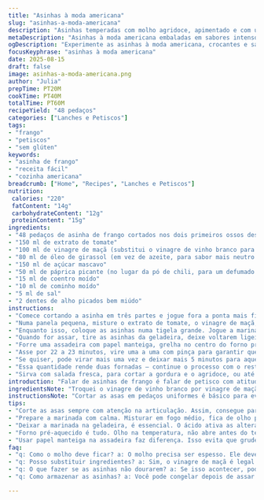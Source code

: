 ```yaml
---
title: "Asinhas à moda americana"
slug: "asinhas-a-moda-americana"
description: "Asinhas temperadas com molho agridoce, apimentado e com um toque de especiarias, assadas até ficarem douradas e crocantes. Sem glúten, lactose ou ovos, ideais para quem busca sabores intensos e preparo prático. A marinada caseira é o segredo, trazendo sabor de tomate com vinagre de maçã, açúcar mascavo e pimenta defumada. Um petisco – ou prato principal – que desperta o olfato já na cozinha."
metaDescription: "Asinhas à moda americana embaladas em sabores intensos, uma receita perfeita para quem aprecia petiscos crocantes e saborosos."
ogDescription: "Experimente as asinhas à moda americana, crocantes e saborosas, o petisco ideal para qualquer reunião em casa."
focusKeyphrase: "asinhas à moda americana"
date: 2025-08-15
draft: false
image: asinhas-a-moda-americana.png
author: "Julia"
prepTime: PT20M
cookTime: PT40M
totalTime: PT60M
recipeYield: "48 pedaços"
categories: ["Lanches e Petiscos"]
tags:
- "frango"
- "petiscos"
- "sem glúten"
keywords:
- "asinha de frango"
- "receita fácil"
- "cozinha americana"
breadcrumb: ["Home", "Recipes", "Lanches e Petiscos"]
nutrition: 
 calories: "220"
 fatContent: "14g"
 carbohydrateContent: "12g"
 proteinContent: "15g"
ingredients:
- "48 pedaços de asinha de frango cortados nos dois primeiros ossos descartando as pontas"
- "150 ml de extrato de tomate"
- "100 ml de vinagre de maçã (substitui o vinagre de vinho branco para acidez mais suave)"
- "80 ml de óleo de girassol (em vez de azeite, para sabor mais neutro e ponto de fumaça maior)"
- "150 ml de açúcar mascavo"
- "50 ml de páprica picante (no lugar da pó de chili, para um defumado mais direto)"
- "15 ml de coentro moído"
- "10 ml de cominho moído"
- "5 ml de sal"
- "2 dentes de alho picados bem miúdo"
instructions:
- "Comece cortando a asinha em três partes e jogue fora a ponta mais fina; a outra ponta e o meio são o que vai usar. Não pule essa etapa; ajuda na cocção uniforme e textura na hora de comer."
- "Numa panela pequena, misture o extrato de tomate, o vinagre de maçã, o óleo de girassol, o açúcar mascavo, páprica, coentro, cominho, alho e sal. Ligue o fogo em médio e mexa sempre até ferver e o açúcar derreter totalmente — leva cerca de 6 minutos. Você deve perceber que o molho engrossa um pouco e ficou brilhante, sinal de que os sabores já se juntaram bem."
- "Enquanto isso, coloque as asinhas numa tigela grande. Jogue a marinada sobre elas e misture com as mãos ou colher grande até que estejam todas cobertas. Aqui, não economize: o molho é onde mora o gosto. Cubra com filme plástico e leve à geladeira por pelo menos 10 horas — ideal é umas 12. Isso permite que o ácido e o açúcar façam o trabalho, amaciando e caramelizando o frango."
- "Quando for assar, tire as asinhas da geladeira, deixe voltarem ligeiramente à temperatura ambiente por uns 10 minutos, isso evita choque térmico e frango seco."
- "Forre uma assadeira com papel manteiga, grelha no centro do forno pré-aquecido a 175 ºC. Disponha as asinhas separadas, para não grudarem e poderem dourar por igual. Espalhe bem com folhas visíveis de tempero grudando em cada pedaço."
- "Asse por 22 a 23 minutos, vire uma a uma com pinça para garantir que todos os lados recebam calor direto. Mais uns 18 minutos e elas começam a estalar, com a pele levemente enrugada e coloração de caramelo profundo. Melhor não abrir o forno cedo, para não perder calor, mas use a visão e som de estalidos como seu termômetro."
- "Se quiser, pode virar mais uma vez e deixar mais 5 minutos para aquela crosta quase caramelizada que some rápido do prato."
- "Essa quantidade rende duas fornadas — continue o processo com o restante da marinada e congelar ou assar na hora, conforme necessidade."
- "Sirva com salada fresca, para cortar a gordura e o agridoce, ou até um molho ranch vegano para dar aquele contraste cremoso."
introduction: "Falar de asinhas de frango é falar de petisco com atitudes. Não aquelas misturadas na fritura de sempre, mas num jeito que peguei experimentando temperos até cansar. Molho espesso, quase pegajoso, com gosto de açúcar mascavo e vinagre que corta gostoso, deixando aquela marca única. A páprica picante entra no lugar certo da pimenta chili tradicional; achei mais a cara do encontro com o açúcar, ganha aquela defumação leve que lembra churrasco. O truque do corte nos ossos é clássico para o assar más facilitado, evita que uma ponta fique mole e outra seca, garante textura uniforme. Não é receita pra fazer correndo, marinada pede paciência, mas resultado vale o trampo. Serve tranquilamente como jantar ou reunião animada. Sem leite e glúten – para todo mundo poder pedir uma repetida."
ingredientsNote: "Troquei o vinagre de vinho branco por vinagre de maçã para ganhar acidez com menos agressividade; o óleo de girassol substitui o azeite que às vezes escurece rápido em fogo alto. Troquei chili em pó por páprica picante por que a páprica defumada traz uma complexidade que o chili mais comum não tem — já testei várias vezes. O açúcar mascavo ajuda na cor e dá um toque de melaço, diferente do açúcar branco que fica mais doce, mas menos complexo. Coentro e cominho na medida indicada para o sabor aparecer sem sobrepor. Alho fresco é essencial, em pó nunca dá conta. E não tenha medo do sal, realça tudo sem matar o tempero."
instructionsNote: "Cortar as asas em pedaços uniformes é básico para evitar partes secas enquanto outras cozinham demais. Misturar o molho em fogo médio, sem parar, evita que queime e fique amargo. A textura do molho deve mudar, engrossar levemente; sinal que está concentrado o sabor. Depois de mexer na marinada, não pule o tempo na geladeira. O ácido do vinagre e o sal ativam reações que amaciam a carne e intensificam sabor. Na hora de assar, o papel manteiga evita que grude e facilita a limpeza, mas atenção para não assar em contato direto pois perde a crocância. Virar as asas com calma para manter todo o molho e fazer dourar parelho. O ritual do forno é um negócio sensorial; som do óleo estalando, o cheiro de caramelo e a coloração da pele são seu termômetro. Testado, aprovado, às vezes repetido no domingo com cerveja bem gelada."
tips:
- "Corte as asas sempre com atenção na articulação. Assim, consegue partes uniformes. Textura fica legal. O motivo do corte é pra não ter frango seco de um lado e mole do outro. A configuração da carne muda a cocção."
- "Prepare a marinada com calma. Misturar em fogo médio, fica de olho pra não queimar. Sabe que tá no ponto quando engrossa. O cheiro já começa a invadir a cozinha e o brilho é sinal dos sabores se unindo."
- "Deixar a marinada na geladeira, é essencial. O ácido ativa as alterações que amaciam a carne. E o açúcar carameliza. O ideal é deixar por 12 horas. O resultado compensa o tempo, fica impregnado de tempero."
- "Forno pré-aquecido é tudo. Olho na temperatura, não abre antes do tempo. O som do estalido é música, a pele começando a ficar firme e o cheiro doce no ar, vão te avisar que tá chegando a hora."
- "Usar papel manteiga na assadeira faz diferença. Isso evita que grude na assadeira e pior, perca crocância. Mas não deixa as asinhas tocando o papel, senão, não fica crocante. Dica: mantenha o espaço entre elas."
faq:
- "q: Como o molho deve ficar? a: O molho precisa ser espesso. Ele deve cobrir as asinhas com uma camada grossa. Um aspecto quase pegajoso é ideal. Olhe e sinta o cheiro. Se engrossar e brilhar, tá no caminho certo."
- "q: Posso substituir ingredientes? a: Sim, o vinagre de maçã é legal. Mas pode usar de vinho branco. O açúcar mascavo é maracujá, mas pode trocar por açúcar cristal. O sabor muda um pouco, mas dá pra salvar. Óleo de girassol é neutro, mas azeite poderia funcionar."
- "q: O que fazer se as asinhas não dourarem? a: Se isso acontecer, pode ser forno muito frio. Aumente a temperatura um pouco. Mas cuidado, não queime. Dourar é parte do processo. Fique esperto, som e cheiro contam muito."
- "q: Como armazenar as asinhas? a: Você pode congelar depois de assar. Coloque em sacos próprios. Assim, dura mais. Ou então, após marinada, na geladeira. Use dentro de 24 horas. O tempero ainda tá brilhando."

---
```

